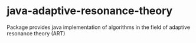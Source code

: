 # java-adaptive-resonance-theory
Package provides java implementation of algorithms in the field of adaptive resonance theory (ART) 

